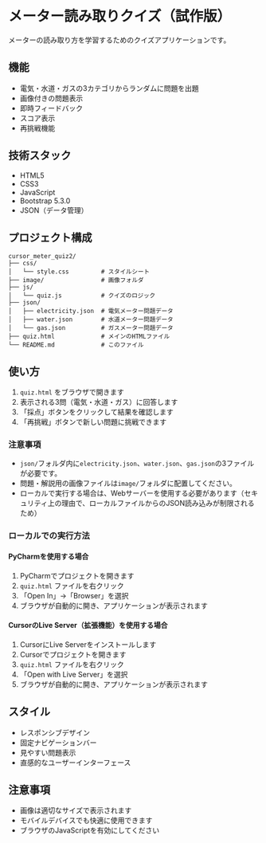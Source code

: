 # メーター読み取りクイズ（試作版）

メーターの読み取り方を学習するためのクイズアプリケーションです。

## 機能

- 電気・水道・ガスの3カテゴリからランダムに問題を出題
- 画像付きの問題表示
- 即時フィードバック
- スコア表示
- 再挑戦機能

## 技術スタック

- HTML5
- CSS3
- JavaScript
- Bootstrap 5.3.0
- JSON（データ管理）

## プロジェクト構成

```
cursor_meter_quiz2/
├── css/
│   └── style.css         # スタイルシート
├── image/                # 画像フォルダ
├── js/
│   └── quiz.js           # クイズのロジック
├── json/
│   ├── electricity.json  # 電気メーター問題データ
│   ├── water.json        # 水道メーター問題データ
│   └── gas.json          # ガスメーター問題データ
├── quiz.html             # メインのHTMLファイル
└── README.md             # このファイル
```

## 使い方

1. `quiz.html` をブラウザで開きます
2. 表示される3問（電気・水道・ガス）に回答します
3. 「採点」ボタンをクリックして結果を確認します
4. 「再挑戦」ボタンで新しい問題に挑戦できます

### 注意事項
- `json/`フォルダ内に`electricity.json`、`water.json`、`gas.json`の3ファイルが必要です。
- 問題・解説用の画像ファイルは`image/`フォルダに配置してください。
- ローカルで実行する場合は、Webサーバーを使用する必要があります（セキュリティ上の理由で、ローカルファイルからのJSON読み込みが制限されるため）

### ローカルでの実行方法

#### PyCharmを使用する場合
1. PyCharmでプロジェクトを開きます
2. `quiz.html` ファイルを右クリック
3. 「Open In」→「Browser」を選択
4. ブラウザが自動的に開き、アプリケーションが表示されます

#### CursorのLive Server（拡張機能）を使用する場合
1. CursorにLive Serverをインストールします
2. Cursorでプロジェクトを開きます
3. `quiz.html` ファイルを右クリック
4. 「Open with Live Server」を選択
5. ブラウザが自動的に開き、アプリケーションが表示されます

## スタイル

- レスポンシブデザイン
- 固定ナビゲーションバー
- 見やすい問題表示
- 直感的なユーザーインターフェース

## 注意事項

- 画像は適切なサイズで表示されます
- モバイルデバイスでも快適に使用できます
- ブラウザのJavaScriptを有効にしてください 